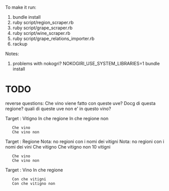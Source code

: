 To make it run:

1. bundle install
2. ruby script/region_scraper.rb
3. ruby script/grape_scraper.rb
4. ruby script/wine_scraper.rb
5. ruby script/grape_relations_importer.rb
6. rackup

Notes:

1. problems with nokogri? NOKOGIRI_USE_SYSTEM_LIBRARIES=1 bundle install

# TODO

reverse questions: Che vino viene fatto con queste uve? Docg di questa regione?
quali di queste uve non e' in questo vino?



Target : Vitigno
       In che regione
       In che regione non

       Che vino
       Che vino non

Target : Regione
       Nota: no regioni con i nomi dei vitigni
       Nota: no regioni con i nomi dei vini
       Che vitigno
       Che vitigno non
       10 vitigni

       Che vino
       Che vino non

Target : Vino
       In che regione

       Con che vitigni
       Con che vitigno non